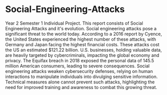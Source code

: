 # Social-Engineering-Attacks
Year 2 Semester 1 Individual Project.
This report consists of Social Engineering Attacks and it's evolution.
Social engineering attacks pose a significant threat to the world today. According to a 2016 report by Cyence, the United States experienced the highest number of these attacks, with Germany and Japan facing the highest financial costs. These attacks cost the US an estimated $121.22 billion. U.S. businesses, holding valuable data, are heavily targeted by cybercriminals, impacting the global economy and privacy. The Equifax breach in 2018 exposed the personal data of 145.5 million American consumers, leading to severe consequences. Social engineering attacks weaken cybersecurity defenses, relying on human interactions to manipulate individuals into divulging sensitive information. Technical measures alone cannot prevent such attacks, highlighting the need for improved training and awareness to combat this growing threat.

